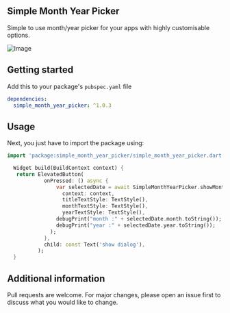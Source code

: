 

## Simple Month Year Picker

Simple to use month/year picker for your apps with highly customisable options.

![Image](https://github.com/sivaprasadnk/SimpleMonthYearPicker/blob/main/screenshots/screenshot1.png)


## Getting started

Add this to your package's `pubspec.yaml` file

```yaml
dependencies:
  simple_month_year_picker: ^1.0.3
```

## Usage

Next, you just have to import the package using:

```dart
import 'package:simple_month_year_picker/simple_month_year_picker.dart';
```


```dart
  Widget build(BuildContext context) {
   return ElevatedButton(
            onPressed: () async {
                var selectedDate = await SimpleMonthYearPicker.showMonthYearPickerDialog(
                  context: context,
                  titleTextStyle: TextStyle(),
                  monthTextStyle: TextStyle(),
                  yearTextStyle: TextStyle(),
                debugPrint("month :" + selectedDate.month.toString());
                debugPrint("year :" + selectedDate.year.toString());  
              );
            },
            child: const Text('show dialog'),
          );
  }
```
## Additional information

Pull requests are welcome. For major changes, please open an issue first to discuss what you would like to change.
